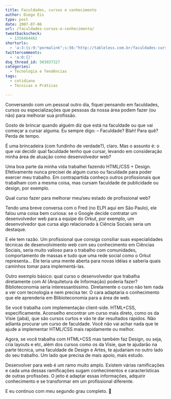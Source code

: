 ```yaml
---
title: Faculdades, cursos e conhecimento
author: Diego Eis
type: post
date: 2007-07-06
url: /faculdades-cursos-e-conhecimento/
tweetbackscheck:
  - 1356464462
shorturls:
  - 'a:3:{s:9:"permalink";s:56:"http://tableless.com.br/faculdades-cursos-e-conhecimento";s:7:"tinyurl";s:26:"http://tinyurl.com/3kbo748";s:4:"isgd";s:19:"http://is.gd/NUHW5f";}'
twittercomments:
  - 'a:0:{}'
dsq_thread_id: 503037327
categories:
  - Tecnologia e Tendências
tags:
  - cotidiano
  - Técnicas e Práticas

---
```

Conversando com um pessoal outro dia, fiquei pensando em faculdades, cursos ou especializações que pessoas da nossa área podem fazer (ou não) para melhorar sua profissão.
  
Gosto de brincar quando alguém diz que está na faculdade ou que vai começar a cursar alguma. Eu sempre digo: &#8211; Faculdade? Blah! Para quê? Perda de tempo.
  
É uma brincadeira (com fundinho de verdade?), claro. Mas o assunto é: o que vai decidir qual faculdade tenho que cursar, levando em consideração minha área de atuação como desenvolvedor web?

Uma boa parte da minha vida trabalhei fazendo HTML/CSS + Design. Efetivamente nunca precisei de algum curso ou faculdade para poder exercer meu trabalho. Em contrapartida conheço outros profissionais que trabalham com a mesma coisa, mas cursam faculdade de publicidade ou design, por exemplo.

Qual curso fazer para melhorar meu/seu estado de profissional web?

Tendo uma breve conversa com o Fred (no ELPI aqui em São Paulo), ele falou uma coisa bem curiosa: se o Google decide contratar um desenvolvedor web para a equipe do Orkut, por exemplo, um desenvolvedor que cursa algo relacionado à Ciência Sociais seria um destaque.
  
E ele tem razão. Um profissional que consiga consiliar suas especialidades técnicas de desenvolvimento web com seu conhecimento em Ciências Sociais, seria muito valioso para o trabalho com comunidades, comportamento de massas e tudo que uma rede social como o Orkut representa&#8230; Ele teria uma mente aberta para novas idéias e saberia quais caminhos tomar para implementá-las.
  
Outro exemplo básico: qual curso o desenvolvedor que trabalha diretamente com AI (Arquitetura de Informação) poderia fazer? Biblioteconomia seria interessantíssimo. Diretamente o curso não tem nada a ver com tecnologia e nem precisa ter. O cara adaptaria o conhecimento que ele aprenderia em Blibioteconomia para a área de web.

Se você trabalha com implementação client-side. HTML+CSS, especificamente. Aconselho encontrar um curso mais direto, como os da Visie (jabá), que são cursos curtos e vão te dar resultados rápidos. Não adianta procurar um curso de faculdade. Você não vai achar nada que te ajude a implementar HTML/CSS mais rapidamente ou melhor.
  
Agora, se você trabalha com HTML+CSS mas também faz Design, ou seja, cria layouts e etc, além dos cursos como os da Visie, que te ajudarão na parte técnica, uma faculdade de Design e Artes, te ajudariam no outro lado do seu trabalho. Um lado que precisa de mais apoio, mais estudo.

Desenvolver para web é um ramo muito amplo. Existem várias ramificações e cada uma dessas ramificações sugam conhecimentos e características de outras profissões. O jeito é adaptar essas informações, adquirir conhecimento e se transformar em um profissional diferente.

E eu continuo com meu segundo grau completo. 🙂